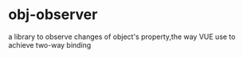 # obj-observer
a library to observe changes of object's property,the way VUE use to achieve two-way binding
